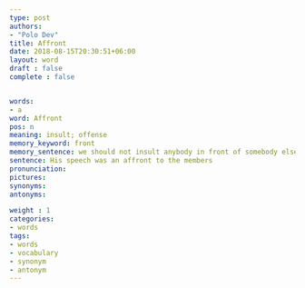 ```yaml
---
type: post
authors:
- "Polo Dev"
title: Affront
date: 2018-08-15T20:30:51+06:00
layout: word
draft : false
complete : false


words:
- a
word: Affront
pos: n
meaning: insult; offense
memory_keyword: front
memory_sentence: we should not insult anybody in front of somebody else.
sentence: His speech was an affront to the members
pronunciation:
pictures:
synonyms:
antonyms:

weight : 1
categories:
- words
tags:
- words
- vocabulary
- synonym
- antonym
---
```

